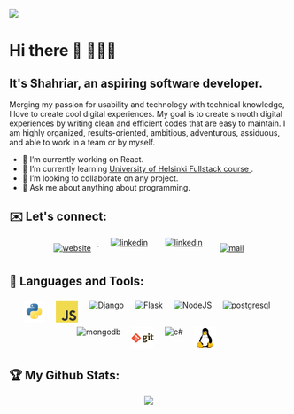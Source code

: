 ![](https://visitor-badge.laobi.icu/badge?page_id=shahsau.shahsau)
# Hi there 👋 👨🏽‍💻
## It's Shahriar, an aspiring software developer.
Merging my passion for usability and technology with technical knowledge, I love to create cool digital experiences. ​My goal is to create smooth digital experiences by writing clean and efficient codes that are easy to maintain. I am highly organized, results-oriented, ambitious, adventurous, assiduous​, and able to work in a team or by myself.
- 🔭  I’m currently working on React.
- 🌱  I’m currently learning <a href="https://fullstackopen.com/en/">University of Helsinki Fullstack course </a>. 
- 👯  I’m looking to collaborate on any project.
- 💬  Ask me about anything about programming.


## ✉️ Let's connect:
<p align="center">
<!--  <a href="https://shahsau.herokuapp.com/" target="_blank" rel="noopener noreferrer"> <img src="https://raw.githubusercontent.com/iconic/open-iconic/master/svg/globe.svg" alt="website" height="40" style="vertical-align:top; margin:10px"> </a>&nbsp;&nbsp; -->
 <a href="https://shahsau.herokuapp.com/" target="_blank" rel="noopener noreferrer"> <img src="https://w7.pngwing.com/pngs/135/765/png-transparent-globe-drawing-white-m-02csf-font-globe-miscellaneous-white-globe.png" alt="website" height="40" style="vertical-align:top; margin:10px"> </a>&nbsp;&nbsp;
 <a href="https://www.linkedin.com/in/shahriar-karim-saurov-53a6ba4b/" target="_blank" rel="noopener noreferrer"> <img  src="https://cdn.jsdelivr.net/npm/simple-icons@v3/icons/linkedin.svg" alt="linkedin" height="40" style="vertical-align:top; margin:0px 10px"></a>&nbsp;&nbsp;
 <a href="https://twitter.com/saurov_shahriar" target="_blank" rel="noopener noreferrer"> <img  src="https://cdn.jsdelivr.net/npm/simple-icons@v3/icons/twitter.svg" alt="linkedin" height="40" style="vertical-align:top; margin:0px 10px"></a>&nbsp;&nbsp;
 <a href="mailto:shahriarksaurov@gmail.com"> <img src="https://cdn.jsdelivr.net/npm/simple-icons@v3/icons/gmail.svg" alt="mail" height="40" style="vertical-align:top; margin:10px"></a>
</p>
 

## 🧰 Languages and Tools:
<div align="center">
<img src="https://raw.githubusercontent.com/github/explore/80688e429a7d4ef2fca1e82350fe8e3517d3494d/topics/python/python.png" alt="Python" height="40" style="vertical-align:top; margin:4px">&nbsp;&nbsp;
<img src="https://raw.githubusercontent.com/github/explore/80688e429a7d4ef2fca1e82350fe8e3517d3494d/topics/javascript/javascript.png" alt="Javascript" height="40" style="vertical-align:top; margin:4px">&nbsp;&nbsp;
 <img src="https://www.djangoproject.com/m/img/logos/django-logo-negative.png" alt="Django" height="40" style="vertical-align:top; margin:4px">&nbsp;&nbsp;
<img src="https://upload.wikimedia.org/wikipedia/commons/thumb/3/3c/Flask_logo.svg/330px-Flask_logo.svg.png" alt="Flask" height="40" style="vertical-align:top; margin:4px">&nbsp;&nbsp;
<img src="https://nodejs.org/static/images/logo.svg" alt="NodeJS" height="40" style="vertical-align:top; margin:4px">&nbsp;&nbsp;
<img src="https://upload.wikimedia.org/wikipedia/commons/thumb/2/29/Postgresql_elephant.svg/1200px-Postgresql_elephant.svg.png" alt="postgresql" height="40" style="vertical-align:top; margin:4px">&nbsp;&nbsp;
 <img src="https://upload.wikimedia.org/wikipedia/en/thumb/4/45/MongoDB-Logo.svg/500px-MongoDB-Logo.svg.png" alt="mongodb" height="40" style="vertical-align:top; margin:4px">&nbsp;&nbsp;
<img src="https://raw.githubusercontent.com/github/explore/80688e429a7d4ef2fca1e82350fe8e3517d3494d/topics/git/git.png" alt="Git" height="40" style="vertical-align:top; margin:4px">&nbsp;&nbsp; 
<img src="https://upload.wikimedia.org/wikipedia/commons/thumb/0/0d/C_Sharp_wordmark.svg/180px-C_Sharp_wordmark.svg.png" alt="c#" height="40" style="vertical-align:top; margin:4px" alt="Windows" height="40" style="vertical-align:top; margin:4px">&nbsp;&nbsp;
<img src="https://raw.githubusercontent.com/github/explore/80688e429a7d4ef2fca1e82350fe8e3517d3494d/topics/linux/linux.png" alt="Linux" height="40" style="vertical-align:top; margin:4px" alt="Windows" height="40" style="vertical-align:top; margin:4px">&nbsp;&nbsp;
</div>

 ## :trophy: My Github Stats:
<div align="center">
<img src="https://github-readme-stats.vercel.app/api?username=shahsau&&show_icons=true&title_color=ffffff&icon_color=bb2acf&text_color=daf7dc&bg_color=151515">
<!-- <img align="left" src="https://readme-stats-cfgj2cxdy.vercel.app/api/top-langs/?username=shahsau&title_color=ffffff&icon_color=bb2acf&text_color=daf7dc&bg_color=151515">  -->
 </div> 
